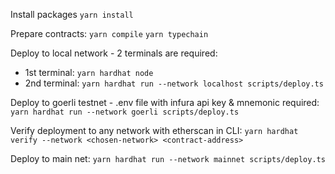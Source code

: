 Install packages `yarn install`

Prepare contracts: `yarn compile` `yarn typechain`

Deploy to local network - 2 terminals are required:

- 1st terminal: `yarn hardhat node`
- 2nd terminal: `yarn hardhat run --network localhost scripts/deploy.ts`

Deploy to goerli testnet - .env file with infura api key & mnemonic required:
`yarn hardhat run --network goerli scripts/deploy.ts`

Verify deployment to any network with etherscan in CLI:
`yarn hardhat verify --network <chosen-network> <contract-address>`

Deploy to main net: `yarn hardhat run --network mainnet scripts/deploy.ts`
